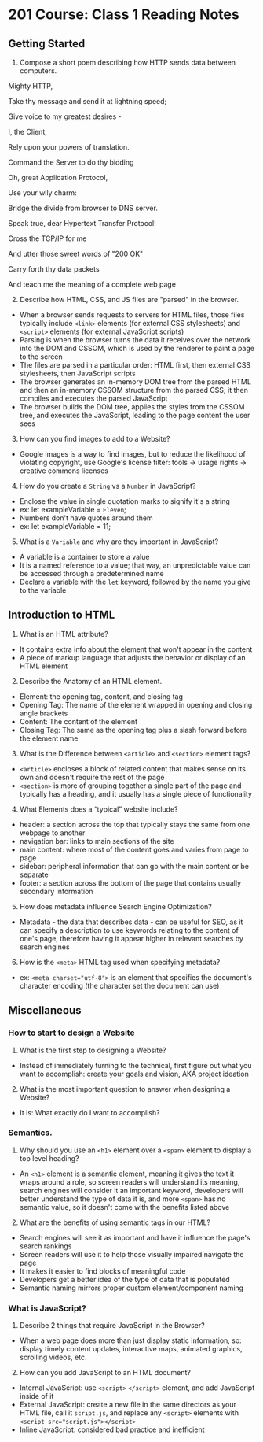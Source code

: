 # 201 Course: Class 1 Reading Notes

## **Getting Started**

1. Compose a short poem describing how HTTP sends data between computers.

Mighty HTTP,

Take thy message and send it at lightning speed;

Give voice to my greatest desires -

I, the Client,

Rely upon your powers of translation.

Command the Server to do thy bidding

Oh, great Application Protocol, 

Use your wily charm: 

Bridge the divide from browser to DNS server.

Speak true, dear Hypertext Transfer Protocol!

Cross the TCP/IP for me

And utter those sweet words of "200 OK"

Carry forth thy data packets

And teach me the meaning of a complete web page


2. Describe how HTML, CSS, and JS files are "parsed" in the browser.

- When a browser sends requests to servers for HTML files, those files typically include `<link>` elements (for external CSS stylesheets) and `<script>` elements (for external JavaScript scripts)
- Parsing is when the browser turns the data it receives over the network into the DOM and CSSOM, which is used by the renderer to paint a page to the screen
- The files are parsed in a particular order: HTML first, then external CSS stylesheets, then JavaScript scripts
- The browser generates an in-memory DOM tree from the parsed HTML and then an in-memory CSSOM structure from the parsed CSS; it then compiles and executes the parsed JavaScript
- The browser builds the DOM tree, applies the styles from the CSSOM tree, and executes the JavaScript, leading to the page content the user sees

3. How can you find images to add to a Website?

- Google images is a way to find images, but to reduce the likelihood of violating copyright, use Google's license filter: tools -> usage rights -> creative commons licenses

4. How do you create a `String` vs a `Number` in JavaScript?

- Enclose the value in single quotation marks to signify it's a string
- ex: let exampleVariable = `Eleven`;
- Numbers don't have quotes around them
- ex: let exampleVariable = 11;

5. What is a `Variable` and why are they important in JavaScript?

- A variable is a container to store a value
- It is a named reference to a value; that way, an unpredictable value can be accessed through a predetermined name
- Declare a variable with the `let` keyword, followed by the name you give to the variable

## **Introduction to HTML**

1. What is an HTML attribute?

- It contains extra info about the element that won't appear in the content
-  A piece of markup language that adjusts the behavior or display of an HTML element

2. Describe the Anatomy of an HTML element.

- Element: the opening tag, content, and closing tag
- Opening Tag: The name of the element wrapped in opening and closing angle brackets
- Content: The content of the element
- Closing Tag: The same as the opening tag plus a slash forward before the element name


3. What is the Difference between `<article>` and `<section>` element tags?

- `<article>` encloses a block of related content that makes sense on its own and doesn't require the rest of the page
- `<section>` is more of grouping together a single part of the page and typically has a heading, and it usually has a single piece of functionality

4. What Elements does a “typical” website include?

- header: a section across the top that typically stays the same from one webpage to another
- navigation bar: links to main sections of the site
- main content: where most of the content goes and varies from page to page
- sidebar: peripheral information that can go with the main content or be separate
- footer: a section across the bottom of the page that contains usually secondary information 

5. How does metadata influence Search Engine Optimization?

- Metadata - the data that describes data - can be useful for SEO, as it can specify a description to use keywords relating to the content of one's page, therefore having it appear higher in relevant searches by search engines

6. How is the `<meta>` HTML tag used when specifying metadata?

- ex: `<meta charset="utf-8">` is an element that specifies the document's character encoding (the character set the document can use)


## **Miscellaneous**

### **How to start to design a Website**

1. What is the first step to designing a Website?

- Instead of immediately turning to the technical, first figure out what you want to accomplish: create your goals and vision, AKA project ideation

2. What is the most important question to answer when designing a Website?

- It is: What exactly do I want to accomplish?

### **Semantics.**

1. Why should you use an `<h1>` element over a `<span>` element to display a top level heading?

- An `<h1>` element is a semantic element, meaning it gives the text it wraps around a role, so screen readers will understand its meaning, search engines will consider it an important keyword, developers will better understand the type of data it is, and more 
`<span>` has no semantic value, so it doesn't come with the benefits listed above

2. What are the benefits of using semantic tags in our HTML?

- Search engines will see it as important and have it influence the page's search rankings
- Screen readers will use it to help those visually impaired navigate the page
- It makes it easier to find blocks of meaningful code
- Developers get a better idea of the type of data that is populated
- Semantic naming mirrors proper custom element/component naming

### **What is JavaScript?**

1. Describe 2 things that require JavaScript in the Browser?

- When a web page does more than just display static information, so: display timely content updates, interactive maps, animated graphics, scrolling videos, etc.

2. How can you add JavaScript to an HTML document?

- Internal JavaScript: use `<script>` `</script>` element, and add JavaScript inside of it
- External JavaScript: create a new file in the same directors as your HTML file, call it `script.js`, and replace any `<script>` elements with `<script src="script.js"></script>`
- Inline JavaScript: considered bad practice and inefficient